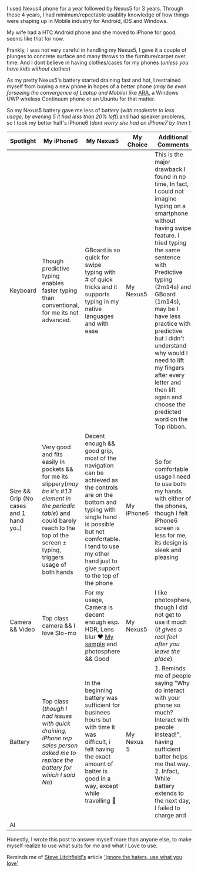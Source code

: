 I used Nexus4 phone for a year followed by Nexus5 for 3 years. 
Through these 4 years, I had minimum/repectable usablity knowledge of how things were shaping up in Mobile industry for Android, iOS and Windows.

My wife had a HTC Android phone and she moved to iPhone for good, seems like that for now. 

Frankly, I was not very careful in handling my Nexus5, I gave it a couple of plunges to concrete surface and many throws to the furniture/carpet over time. 
And I dont believe in having clothes/cases for my phones (*unless you have kids without clothes*)  

As my pretty Nexus5's battery started draining fast and hot, I restrained myself from buying a new phone in hopes of a better phone (*may be even forseeing the convergence of Laptop and Mobile*) like [ARA](https://atap.google.com/ara/), a Windows UWP wireless Continuum phone or an Ubuntu for that matter. 

So my Nexus5 battery gave me less of battery (*with moderate to less usage, by evening 5 it had less than 20% left*) and had speaker problems, so I took my better half's iPhone6 (*dont worry she had an iPhone7 by then* ) 

Spotlight | My iPhone6 | My Nexus5 | My Choice | Additional Comments 
------------ | ------------- | ------------- | ------------- | -------------
Keyboard | Though predictive typing enables faster typing than conventional, for me its not advanced. | GBoard is so quick for swipe typing with # of quick tricks and it supports typing in my native languages and with ease  | My Nexus5 | This is the major drawback I found in no time, In fact, I could not imagine typing on a smartphone without having swipe feature. I tried typing the same sentence with Predictive typing (2m14s) and GBoard (1m14s), may be I have less practice with predictive but I didn't understand why would I need to lift my fingers after every letter and then lift again and choose the predicted word on the Top ribbon. 
Size && Grip (No cases and 1 hand yo..) | Very good and fits easily in pockets && for me its slippery(*may be it's #13 element in the periodic table*) and could barely reach to the top of the screen ± typing, triggers usage of both hands | Decent enough && good grip, most of the navigation can be achieved as the controls are on the bottom and typing with single hand is possible but not comfortable. I tend to use my other hand just to give support to the top of the phone | My iPhone6 | So for comfortable usage I need to use both my hands with either of the phones, though I felt iPhone6 screen is less for me, its design is sleek and pleasing
Camera && Video | Top class camera && I love Slo-mo | For my usage, Camera is decent enough esp. HDR, Lens blur ❤ [My sample](https://deepuhub.github.io/images/LensBlur_Nexus5.jpg) and photosphere && Good | My Nexus5 | I like photosphere, though I did not get to use it much (*it gives a real feel after you leave the place*)
Battery | Top class (*though I had issues with quick draining, iPhone rep sales person asked me to replace the battery for which I said No*) | In the beginning battery was sufficient for businees hours but with time it was difficult, i felt having the exact amount of batter is good in a way, except while travelling 😬 | My Nexus 5 | 1. Reminds me of people saying "Why do interact with your phone so much? Interact with people instead!", having sufficient batter helps me that way. 2. Infact, While battery extends to the next day, I failed to charge and   
AI | ||

Honestly, I wrote this post to answer myself more than anyone else, to make myself realize to use what suits for me and what I  Love to use.

Reminds me of [Steve Litchfield's](http://allaboutwindowsphone.com/authors/steve-litchfield.php) article ['Ignore the haters, use what you love'](http://allaboutwindowsphone.com/flow/item/22361_Ignore_the_haters_use_what_you.php)
